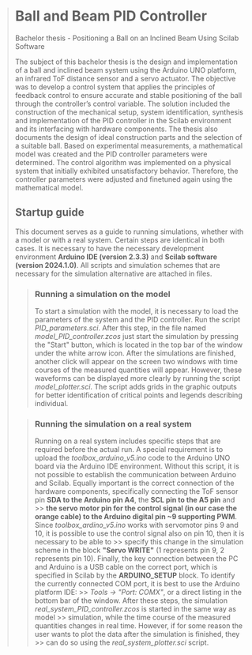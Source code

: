 > # Ball and Beam PID Controller
> Bachelor thesis - Positioning a Ball on an Inclined Beam Using Scilab Software
>
> The subject of this bachelor thesis is the design and implementation of a ball and inclined beam system using the Arduino UNO platform, an infrared ToF distance sensor and a servo actuator. The objective was to develop a control system that applies the principles of feedback control to ensure accurate and stable positioning of the ball through the controller’s control variable. The solution included the construction of the mechanical setup, system identification, synthesis and implementation of the PID controller in the Scilab environment and its interfacing with hardware components. The thesis also documents the design of ideal construction parts and the selection of a suitable ball. Based on experimental measurements, a mathematical model was created and the PID controller parameters were determined. The control algorithm was implemented on a physical system that initially exhibited unsatisfactory behavior. Therefore, the controller parameters were adjusted and finetuned again using the mathematical model.
>
> ## Startup guide
> This document serves as a guide to running simulations, whether with a model or with a real system. Certain steps are identical in both cases. It is necessary to have the necessary development environment **Arduino IDE (version 2.3.3)** and **Scilab software (version 2024.1.0)**. All scripts and simulation schemes that are necessary for the simulation alternative are attached in files.
> 
>> ### Running a simulation on the model
>>  To start a simulation with the model, it is necessary to load the parameters of the system and the PID controller.
>> Run the script *PID_parameters.sci*. After this step, in the file named
>> *model_PID_controller.zcos* just start the simulation by pressing the "Start" button, which is located
>> in the top bar of the window under the white arrow icon. After the simulations are finished, another click will appear on the screen
>> two windows with time courses of the measured quantities will appear. However, these waveforms can be displayed more clearly by running the script *model_plotter.sci*. The script
>> adds grids in the graphic outputs for better identification of critical points and legends describing individual.
> 
>> ### Running the simulation on a real system
>> Running on a real system includes specific steps that are required before the actual run. A special requirement is to upload the *toolbox_arduino_v5.ino* code to the Arduino UNO
>> board via the Arduino IDE environment. Without this script, it is not possible to establish the communication between Arduino and Scilab.
>> Equally important is the correct connection of the hardware components, specifically connecting the ToF sensor pin **SDA to the Arduino pin A4**, the **SCL pin to the A5 pin** and >> **the servo motor pin for the control signal (in our case the orange cable) to the Arduino digital pin
>> ~9 supporting PWM**. Since *toolbox_ardino_v5.ino* works with servomotor pins 9 and 10, it is possible to use the control signal also on pin 10, then it is necessary to be able to >> specify this change in the simulation scheme in the block **"Servo WRITE"** (1 represents pin 9, 2 represents pin 10). Finally, the key connection between the PC and Arduino is a
>> USB cable on the correct port, which is specified in Scilab by the **ARDUINO_SETUP** block. To identify the currently connected COM port, it is best to use the Arduino platform IDE: >> *Tools -> "Port: COMX"*, or a direct listing in the bottom bar of the window. After these steps, the simulation *real_system_PID_controller.zcos* is started in the same way as model >> simulation, while the time course of the measured quantities changes in real time. However, if for some reason the user wants to plot the data after the simulation is finished, they >> can do so using the *real_system_plotter.sci* script.
